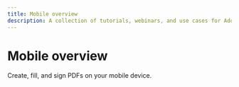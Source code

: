 ```yaml
---
title: Mobile overview
description: A collection of tutorials, webinars, and use cases for Adobe Acrobat.
---
```


# Mobile overview

Create, fill, and sign PDFs on your mobile device.

